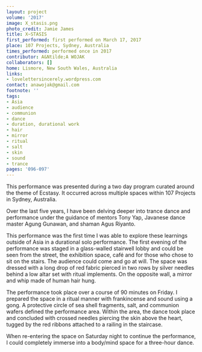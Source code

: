 ```yaml
---
layout: project
volume: '2017'
image: X_stasis.png
photo_credit: Jamie James
title: X~STASIS
first_performed: first performed on March 17, 2017
place: 107 Projects, Sydney, Australia
times_performed: performed once in 2017
contributor: A&Ntilde;A WOJAK
collaborators: []
home: Lismore, New South Wales, Australia
links:
- lovelettersincerely.wordpress.com
contact: anawojak@gmail.com
footnote: ''
tags:
- Asia
- audience
- communion
- dance
- duration, durational work
- hair
- mirror
- ritual
- salt
- skin
- sound
- trance
pages: '096-097'
---
```


This performance was presented during a two day program curated around the theme of Ecstasy. It occurred across multiple spaces within 107 Projects in Sydney, Australia.

Over the last five years, I have been delving deeper into trance dance and performance under the guidance of mentors Tony Yap, Javanese dance master Agung Gunawan, and shaman Agus Riyanto.

This performance was the first time I was able to explore these learnings outside of Asia in a durational solo performance. The first evening of the performance was staged in a glass-walled stairwell lobby and could be seen from the street, the exhibition space, caf&eacute; and for those who chose to sit on the stairs. The audience could come and go at will. The space was dressed with a long drop of red fabric pierced in two rows by silver needles behind a low altar set with ritual implements. On the opposite wall, a mirror and  whip made of human hair hung.

The performance took place over a course of 90 minutes on Friday. I prepared the space in a ritual manner with frankincense and sound using a gong. A protective circle of sea shell fragments, salt, and communion wafers defined the performance area. Within the area, the dance took place and concluded with crossed needles piercing the skin above the heart, tugged by the red ribbons attached to a railing in the staircase.

When re-entering the space on Saturday night to continue the performance, I could completely immerse into a body/mind space for a three-hour dance.
